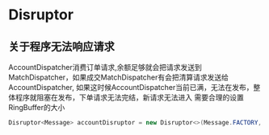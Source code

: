 # Disruptor

## 关于程序无法响应请求
AccountDispatcher消费订单请求,余额足够就会把请求发送到MatchDispatcher，如果成交MatchDispatcher有会把清算请求发送给AccountDispatcher,
如果这时候AccountDispatcher当前已满，无法在发布，整体程序就阻塞在发布，下单请求无法完结，新请求无法进入
需要合理的设置RingBuffer的大小

``` java
Disruptor<Message> accountDisruptor = new Disruptor<>(Message.FACTORY, 4, DaemonThreadFactory.INSTANCE, ProducerType.MULTI, new LiteBlockingWaitStrategy());
```